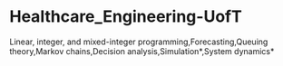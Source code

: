 # Healthcare_Engineering-UofT
Linear, integer, and mixed-integer programming,Forecasting,Queuing theory,Markov chains,Decision analysis,Simulation*,System dynamics*

